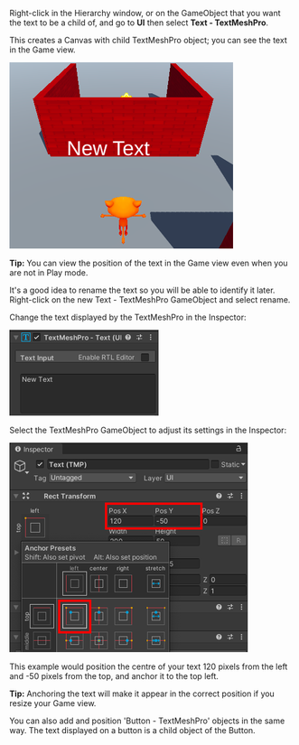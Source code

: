Right-click in the Hierarchy window, or on the GameObject that you want the text to be a child of, and go to **UI** then select **Text - TextMeshPro**. 

This creates a Canvas with child TextMeshPro object; you can see the text in the Game view.

![New Text displayed in Game view.](images/new-text.png)

**Tip:** You can view the position of the text in the Game view even when you are not in Play mode.

It's a good idea to rename the text so you will be able to identify it later. Right-click on the new Text - TextMeshPro GameObject and select rename.

Change the text displayed by the TextMeshPro in the Inspector:

![TextMeshPro Inspector showing default New Text.](images/tmp-text.png)

Select the TextMeshPro GameObject to adjust its settings in the Inspector:

![TextMeshPro RectTransform settings in the Inspector.](images/reposition-text.png)

This example would position the centre of your text 120 pixels from the left and -50 pixels from the top, and anchor it to the top left.

**Tip:** Anchoring the text will make it appear in the correct position if you resize your Game view. 

You can also add and position 'Button - TextMeshPro' objects in the same way. The text displayed on a button is a child object of the Button. 

